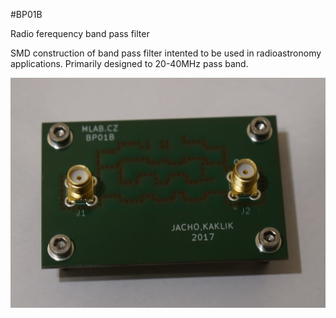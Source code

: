 <!--- PrjInfo ---> <!--- Please remove this line after manually editing --->
<!--- 00a56be08b96043df9e37d6aff7b6990 --->
<!--- Created:20170112-18:22: ---> 
<!--- Author:Mlab: ---> 
<!--- AuthorEmail:mlab@mlab.cz: ---> 
<!--- Tags:imported: ---> 
<!--- Ust:None: ---> 
<!--- Name:BP01B: --->
#BP01B 
<!--- LongName --->
Radio ferequency band pass filter
<!--- ELongName ---> 

<!--- Lead --->
SMD construction of band pass filter intented to be used in radioastronomy applications. Primarily designed to 20-40MHz pass band.
<!--- ELead ---> 

![LeadImg](DOC/SRC/img/BP01B_Top_Big.JPG) 


​
​
<!--- Description --->
<!--- EDescription --->
<!--- Content --->
<!--- EContent --->
            